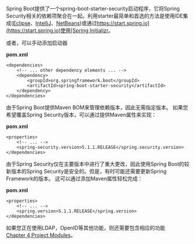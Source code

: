 Spring Boot提供了一个spring-boot-starter-security启动程序，它将Spring Security相关的依赖项聚合在一起。利用starter最简单和首选的方法是使用IDE集成\([Eclipse](http://joshlong.com/jl/blogPost/tech_tip_geting_started_with_spring_boot.html)、[IntelliJ](https://www.jetbrains.com/help/idea/spring-boot.html#d1489567e2)、[NetBeans](https://github.com/AlexFalappa/nb-springboot/wiki/Quick-Tour)\)或通过[https://start.spring.io](https://start.spring.io)使用[Spring Initializr](https://docs.spring.io/initializr/docs/current/reference/htmlsingle/)。

或者，可以手动添加启动器

**pom.xml**

```
<dependencies>
    <!-- ... other dependency elements ... -->
    <dependency>
        <groupId>org.springframework.boot</groupId>
        <artifactId>spring-boot-starter-security</artifactId>
    </dependency>
</dependencies>
```

由于Spring Boot提供Maven BOM来管理依赖版本，因此无需指定版本。 如果您希望覆盖Spring Security版本，可以通过提供Maven属性来实现：

**pom.xml**

```
<properties>
    <!-- ... -->
    <spring-security.version>5.1.1.RELEASE</spring.security.version>
</dependencies>
```

由于Spring Security仅在主要版本中进行了重大更改，因此使用Spring Boot的较新版本的Spring Security是安全的。但是，有时可能还需要更新Spring Framework的版本。 这可以通过添加Maven属性轻松完成：

**pom.xml**

```
<properties>
    <!-- ... -->
    <spring.version>5.1.1.RELEASE</spring.version>
</dependencies>
```

如果您正在使用LDAP，OpenID等其他功能，则还需要包含相应的功能[Chapter 4,Project Modules](https://docs.spring.io/spring-security/site/docs/5.1.1.RELEASE/reference/htmlsingle/#modules)。

